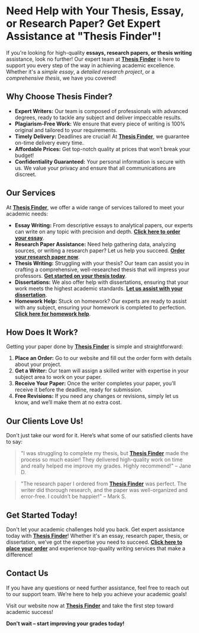 # Need Help with Your Thesis, Essay, or Research Paper? Get Expert Assistance at "Thesis Finder"!

If you're looking for high-quality **essays, research papers, or thesis writing** assistance, look no further! Our expert team at [**Thesis Finder**](https://tinyurl.com/topessay?keyword=thesis+finder) is here to support you every step of the way in achieving academic excellence. Whether it's a _simple essay_, a _detailed research project_, or a _comprehensive thesis_, we have you covered!

## Why Choose Thesis Finder?

- **Expert Writers:** Our team is composed of professionals with advanced degrees, ready to tackle any subject and deliver impeccable results.
- **Plagiarism-Free Work:** We ensure that every piece of writing is 100% original and tailored to your requirements.
- **Timely Delivery:** Deadlines are crucial! At [**Thesis Finder**](https://tinyurl.com/topessay?keyword=thesis+finder), we guarantee on-time delivery every time.
- **Affordable Prices:** Get top-notch quality at prices that won’t break your budget!
- **Confidentiality Guaranteed:** Your personal information is secure with us. We value your privacy and ensure that all communications are discreet.

## Our Services

At [**Thesis Finder**](https://tinyurl.com/topessay?keyword=thesis+finder), we offer a wide range of services tailored to meet your academic needs:

- **Essay Writing:** From descriptive essays to analytical papers, our experts can write on any topic with precision and depth. [**Click here to order your essay**](https://tinyurl.com/topessay?keyword=thesis+finder).
- **Research Paper Assistance:** Need help gathering data, analyzing sources, or writing a research paper? Let us help you succeed. [**Order your research paper now**](https://tinyurl.com/topessay?keyword=thesis+finder).
- **Thesis Writing:** Struggling with your thesis? Our team can assist you in crafting a comprehensive, well-researched thesis that will impress your professors. [**Get started on your thesis today**](https://tinyurl.com/topessay?keyword=thesis+finder).
- **Dissertations:** We also offer help with dissertations, ensuring that your work meets the highest academic standards. [**Let us assist with your dissertation**](https://tinyurl.com/topessay?keyword=thesis+finder).
- **Homework Help:** Stuck on homework? Our experts are ready to assist with any subject, ensuring your homework is completed to perfection. [**Click here for homework help**](https://tinyurl.com/topessay?keyword=thesis+finder).

## How Does It Work?

Getting your paper done by [**Thesis Finder**](https://tinyurl.com/topessay?keyword=thesis+finder) is simple and straightforward:

1. **Place an Order:** Go to our website and fill out the order form with details about your project.
2. **Get a Writer:** Our team will assign a skilled writer with expertise in your subject area to work on your paper.
3. **Receive Your Paper:** Once the writer completes your paper, you’ll receive it before the deadline, ready for submission.
4. **Free Revisions:** If you need any changes or revisions, simply let us know, and we’ll make them at no extra cost.

## Our Clients Love Us!

Don't just take our word for it. Here’s what some of our satisfied clients have to say:

> "I was struggling to complete my thesis, but [**Thesis Finder**](https://tinyurl.com/topessay?keyword=thesis+finder) made the process so much easier! They delivered high-quality work on time and really helped me improve my grades. Highly recommend!" – Jane D.

> "The research paper I ordered from [**Thesis Finder**](https://tinyurl.com/topessay?keyword=thesis+finder) was perfect. The writer did thorough research, and the paper was well-organized and error-free. I couldn’t be happier!" – Mark S.

## Get Started Today!

Don't let your academic challenges hold you back. Get expert assistance today with [**Thesis Finder**](https://tinyurl.com/topessay?keyword=thesis+finder)! Whether it's an essay, research paper, thesis, or dissertation, we’ve got the expertise you need to succeed. [**Click here to place your order**](https://tinyurl.com/topessay?keyword=thesis+finder) and experience top-quality writing services that make a difference!

## Contact Us

If you have any questions or need further assistance, feel free to reach out to our support team. We’re here to help you achieve your academic goals!

Visit our website now at [**Thesis Finder**](https://tinyurl.com/topessay?keyword=thesis+finder) and take the first step toward academic success!

**Don't wait – start improving your grades today!**
